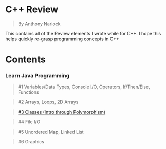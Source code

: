# <b>C++ Review</b>
> By Anthony Narlock

This contains all of the Review elements I wrote while for C++. I hope this helps quickly re-grasp programming concepts in C++

# <b>Contents</b>

### <b>Learn Java Programming</b>

> #1 Variables/Data Types, Console I/O, Operators, If/Then/Else, Functions

> #2 Arrays, Loops, 2D Arrays

> [#3 Classes (Intro through Polymorphism)](https://github.com/narlock/cpp-archive/tree/main/Review/Classes%20I)

> #4 File I/O

> #5 Unordered Map, Linked List

> #6 Graphics
